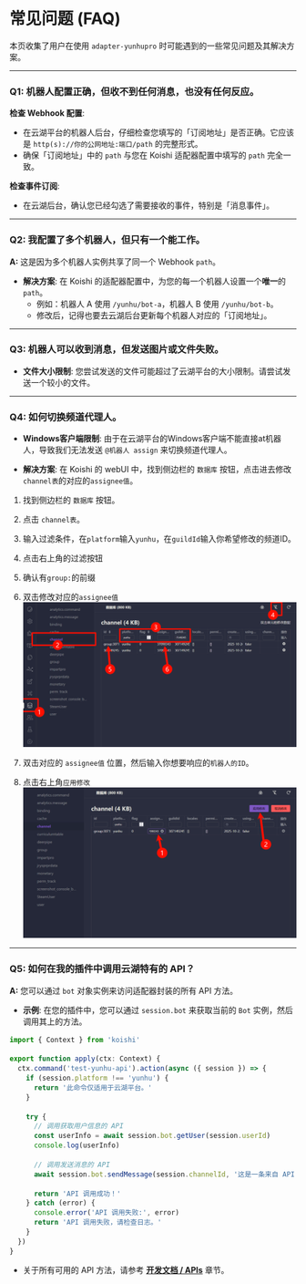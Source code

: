 # 常见问题 (FAQ)

本页收集了用户在使用 `adapter-yunhupro` 时可能遇到的一些常见问题及其解决方案。

---

### Q1: 机器人配置正确，但收不到任何消息，也没有任何反应。

**检查 Webhook 配置**:
*   在云湖平台的机器人后台，仔细检查您填写的「订阅地址」是否正确。它应该是 `http(s)://你的公网地址:端口/path` 的完整形式。
*   确保「订阅地址」中的 `path` 与您在 Koishi 适配器配置中填写的 `path` 完全一致。

**检查事件订阅**:
*   在云湖后台，确认您已经勾选了需要接收的事件，特别是「消息事件」。

---

### Q2: 我配置了多个机器人，但只有一个能工作。

**A:** 这是因为多个机器人实例共享了同一个 Webhook `path`。

*   **解决方案**: 在 Koishi 的适配器配置中，为您的每一个机器人设置一个**唯一**的 `path`。
    *   例如：机器人 A 使用 `/yunhu/bot-a`，机器人 B 使用 `/yunhu/bot-b`。
    *   修改后，记得也要去云湖后台更新每个机器人对应的「订阅地址」。

---

### Q3: 机器人可以收到消息，但发送图片或文件失败。

*   **文件大小限制**: 您尝试发送的文件可能超过了云湖平台的大小限制。请尝试发送一个较小的文件。

---

### Q4: 如何切换频道代理人。

*   **Windows客户端限制**: 由于在云湖平台的Windows客户端不能直接at机器人，导致我们无法发送 `@机器人 assign` 来切换频道代理人。

*   **解决方案**: 在 Koishi 的 webUI 中，找到侧边栏的 `数据库` 按钮，点击进去修改`channel表`的对应的`assignee值`。

1. 找到侧边栏的 `数据库` 按钮。
2. 点击 `channel表`。
3. 输入过滤条件，在`platform`输入`yunhu`，在`guildId`输入你希望修改的频道ID。
4. 点击右上角的过滤按钮
5. 确认有`group:`的前缀
6. 双击修改对应的`assignee值`
![img](./../../public/assets/2025-10-26_17-01-38.png)


7. 双击对应的 `assignee值` 位置，然后输入你想要响应的`机器人的ID`。
8. 点击右上角`应用修改`
![img](./../../public/assets/2025-10-26_16-56-10.png)

---

### Q5: 如何在我的插件中调用云湖特有的 API？

**A:** 您可以通过 `bot` 对象实例来访问适配器封装的所有 API 方法。

*   **示例**: 在您的插件中，您可以通过 `session.bot` 来获取当前的 `Bot` 实例，然后调用其上的方法。

```typescript
import { Context } from 'koishi'

export function apply(ctx: Context) {
  ctx.command('test-yunhu-api').action(async ({ session }) => {
    if (session.platform !== 'yunhu') {
      return '此命令仅适用于云湖平台。'
    }

    try {
      // 调用获取用户信息的 API
      const userInfo = await session.bot.getUser(session.userId)
      console.log(userInfo)

      // 调用发送消息的 API
      await session.bot.sendMessage(session.channelId, '这是一条来自 API 调用的消息。')

      return 'API 调用成功！'
    } catch (error) {
      console.error('API 调用失败:', error)
      return 'API 调用失败，请检查日志。'
    }
  })
}
```

*   关于所有可用的 API 方法，请参考 [**开发文档 / APIs**](./../dev/apis.md) 章节。
